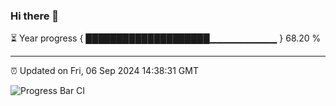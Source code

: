 ### Hi there 👋

⏳ Year progress { ████████████████████▁▁▁▁▁▁▁▁▁▁ } 68.20 %

---

⏰ Updated on Fri, 06 Sep 2024 14:38:31 GMT

![Progress Bar CI](https://github.com/IshwaranRudhara/GIT-ACTION/workflows/Progress%20Bar%20CI/badge.svg)
